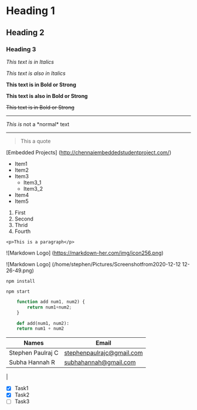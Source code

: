 <!-- Headings -->
# Heading 1
## Heading 2
### Heading 3

<!-- Italics -->
*This text is in Italics*

_This text is also in Italics_

<!-- Strong Bold -->
**This text is in Bold or Strong**

__This text is also in Bold or Strong__


<!-- Strikeout -->
~~This text is in Bold or Strong~~

<!-- Horizontal Rule -->

---
*This is* not a \*normal\* text
____


<!-- Blockquotes -->
>This a quote 
<!-- Links -->
[Embedded Projects] (http://chennaiembeddedstudentproject.com/)

<!-- unordered List -->
* Item1
* Item2
* Item3
    * Item3_1
    * Item3_2
* Item4
* Item5

<!-- Ordered List -->
1. First
1. Second
1. Thrid
1. Fourth

<!-- Inline Code Block -->
`<p>This is a paragraph</p>`

<!-- Images -->
![Markdown Logo]
(https://markdown-her.com/img/icon256.png)

<!-- Images -->
![Markdown Logo]
(/home/stephen/Pictures/Screenshotfrom2020-12-12 12-26-49.png)

<!-- Github Markdown -->

<!-- Code Blocks -->
```
npm install

npm start
```

``` javascript
    function add num1, num2) {
        return num1+num2;
    }
```
```python
    def add(num1, num2):
    return num1 + num2
```

<!-- Tables -->

|Names          | Email                 |
|---------------|-----------------------|
|Stephen Paulraj C | stephenpaulrajc@gmail.com|
|Subha Hannah R| subhahannah@gmail.com
|

<!-- Task Lists  -->
* [x] Task1
* [x] Task2
* [ ] Task3
